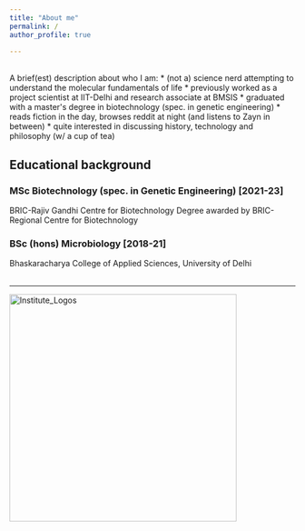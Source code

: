 ```yaml
---
title: "About me"
permalink: /
author_profile: true

---
```

<br>
A brief(est) description about who I am:
* (not a) science nerd attempting to understand the molecular fundamentals of life
* previously worked as a project scientist at IIT-Delhi and research associate at BMSIS
* graduated with a master's degree in biotechnology (spec. in genetic engineering)
* reads fiction in the day, browses reddit at night (and listens to Zayn in between)
* quite interested in discussing history, technology and philosophy (w/ a cup of tea)

## Educational background
### MSc Biotechnology (spec. in Genetic Engineering) [2021-23]
BRIC-Rajiv Gandhi Centre for Biotechnology
Degree awarded by BRIC-Regional Centre for Biotechnology
### BSc (hons) Microbiology [2018-21]
Bhaskaracharya College of Applied Sciences, University of Delhi <br> <br>

<hr>
<img style="width:400px;" src="/images/logos.png" alt="Institute_Logos" class="inline"/>

